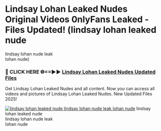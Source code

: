 # Lindsay Lohan Leaked Nudes Original Videos 0nlyFans Leaked - Files Updated! (lindsay lohan leaked nude<br>
lindsay lohan nude leak<br>
lohan nude)

<h3>🔴 CLICK HERE 🌐==►► <a href="https://tinyurl.com/2p9ay9w9" rel="nofollow">Lindsay Lohan Leaked Nudes Updated Files</a></h3>

Get Lindsay Lohan Leaked Nudes and all content. Now you can access all videos and pictures of Lindsay Lohan Leaked Nudes. New Updated Files 2025!

[![lindsay lohan leaked nude<br>
lindsay lohan nude leak<br>
lohan nude](https://i.imgur.com/KQgVmj3.gif)](https://tinyurl.com/2p9ay9w9)
lindsay lohan leaked nude<br>
lindsay lohan nude leak<br>
lohan nude